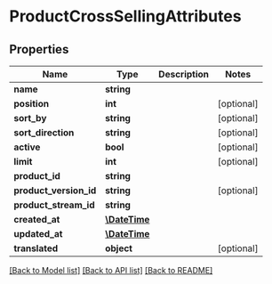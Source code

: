 # ProductCrossSellingAttributes

## Properties
Name | Type | Description | Notes
------------ | ------------- | ------------- | -------------
**name** | **string** |  | 
**position** | **int** |  | [optional] 
**sort_by** | **string** |  | [optional] 
**sort_direction** | **string** |  | [optional] 
**active** | **bool** |  | [optional] 
**limit** | **int** |  | [optional] 
**product_id** | **string** |  | 
**product_version_id** | **string** |  | [optional] 
**product_stream_id** | **string** |  | 
**created_at** | [**\DateTime**](\DateTime.md) |  | 
**updated_at** | [**\DateTime**](\DateTime.md) |  | 
**translated** | **object** |  | [optional] 

[[Back to Model list]](../../README.md#documentation-for-models) [[Back to API list]](../../README.md#documentation-for-api-endpoints) [[Back to README]](../../README.md)

